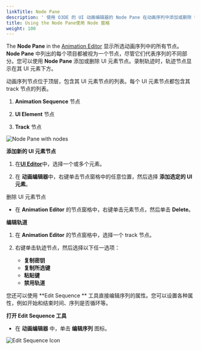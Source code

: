 ```yaml
---
linkTitle: Node Pane
description: ' 使用 O3DE 的 UI 动画编辑器的 Node Pane 在动画序列中添加或删除 UI 元素。 '
title: Using the Node Pane使用 Node 窗格
weight: 100
---
```


The **Node Pane** in the [Animation Editor](../) 显示所选动画序列中的所有节点。**Node Pane** 中列出的每个项目都被视为一个节点，尽管它们代表序列的不同部分。您可以使用 **Node Pane** 添加或删除 UI 元素节点。录制轨迹时，轨迹节点显示在其 UI 元素下方。

动画序列节点位于顶层，包含其 UI 元素节点的列表。每个 UI 元素节点都包含其 track 节点的列表。

1. **Animation Sequence** 节点

1. **UI Element** 节点

1. **Track** 节点

![Node Pane with nodes](/images/user-guide/interactivity/user-interface/animating/animation-editor/editing/ui-animation-node-pane.png)

**添加新的 UI 元素节点**

1. 在[**UI Editor**](/docs/user-guide/interactivity/user-interface/editor)中，选择一个或多个元素。

1. 在 **动画编辑器**中，右键单击节点窗格中的任意位置，然后选择 **添加选定的 UI 元素**。

删除 UI 元素节点
+ 在 **Animation Editor** 的节点窗格中，右键单击元素节点，然后单击 **Delete**。

**编辑轨道**

1. 在 **Animation Editor** 的节点窗格中，选择一个 track 节点。

1. 右键单击轨迹节点，然后选择以下任一选项：
   + **复制密钥**
   + **复制所选键**
   + **粘贴键**
   + **禁用轨道**

您还可以使用 **Edit Sequence ** 工具直接编辑序列的属性。您可以设置各种属性，例如开始和结束时间、序列是否循环等。

**打开 Edit Sequence 工具**
+ 在 **动画编辑器** 中，单击 **编辑序列** 图标。

![Edit Sequence Icon](/images/user-guide/interactivity/user-interface/animating/animation-editor/editing/ui-animation-edit-sequence.png)
